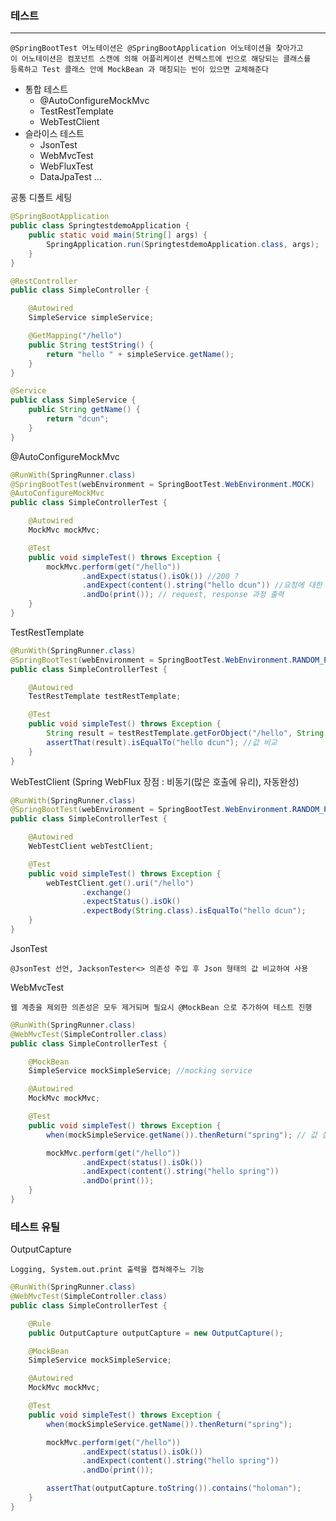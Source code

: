 ### 테스트

---

    @SpringBootTest 어노테이션은 @SpringBootApplication 어노테이션을 찾아가고
    이 어노테이션은 컴포넌트 스캔에 의해 어플리케이션 컨텍스트에 빈으로 해당되는 클래스를 
    등록하고 Test 클래스 안에 MockBean 과 매칭되는 빈이 있으면 교체해준다

* 통합 테스트
  * @AutoConfigureMockMvc
  * TestRestTemplate
  * WebTestClient
* 슬라이스 테스트
  * JsonTest
  * WebMvcTest
  * WebFluxTest
  * DataJpaTest ...


공통 디폴트 세팅

```java
@SpringBootApplication
public class SpringtestdemoApplication {
    public static void main(String[] args) {
        SpringApplication.run(SpringtestdemoApplication.class, args);
    }
}

@RestController
public class SimpleController {

    @Autowired
    SimpleService simpleService;

    @GetMapping("/hello")
    public String testString() {
        return "hello " + simpleService.getName();
    }
}

@Service
public class SimpleService {
    public String getName() {
        return "dcun";
    }
}
```

@AutoConfigureMockMvc

```java
@RunWith(SpringRunner.class)
@SpringBootTest(webEnvironment = SpringBootTest.WebEnvironment.MOCK)
@AutoConfigureMockMvc
public class SimpleControllerTest {

    @Autowired
    MockMvc mockMvc;

    @Test
    public void simpleTest() throws Exception {
        mockMvc.perform(get("/hello"))
                .andExpect(status().isOk()) //200 ?
                .andExpect(content().string("hello dcun")) //요청에 대한 바디값과 같은지 ? 
                .andDo(print()); // request, response 과정 출력
    }
}
```

TestRestTemplate

```java
@RunWith(SpringRunner.class)
@SpringBootTest(webEnvironment = SpringBootTest.WebEnvironment.RANDOM_PORT)
public class SimpleControllerTest {

    @Autowired
    TestRestTemplate testRestTemplate;

    @Test
    public void simpleTest() throws Exception {
        String result = testRestTemplate.getForObject("/hello", String.class); //내장톰켓 사용
        assertThat(result).isEqualTo("hello dcun"); //값 비교
    }
}
```

WebTestClient (Spring WebFlux 장점 : 비동기(많은 호출에 유리), 자동완성)

```java
@RunWith(SpringRunner.class)
@SpringBootTest(webEnvironment = SpringBootTest.WebEnvironment.RANDOM_PORT)
public class SimpleControllerTest {

    @Autowired
    WebTestClient webTestClient;

    @Test
    public void simpleTest() throws Exception {
        webTestClient.get().uri("/hello")
                .exchange()
                .expectStatus().isOk()
                .expectBody(String.class).isEqualTo("hello dcun");
    }
}
```

JsonTest

    @JsonTest 선언, JacksonTester<> 의존성 주입 후 Json 형태의 값 비교하여 사용

WebMvcTest

    웹 계층을 제외한 의존성은 모두 제거되며 필요시 @MockBean 으로 추가하여 테스트 진행

```java
@RunWith(SpringRunner.class)
@WebMvcTest(SimpleController.class)
public class SimpleControllerTest {

    @MockBean
    SimpleService mockSimpleService; //mocking service

    @Autowired
    MockMvc mockMvc;

    @Test
    public void simpleTest() throws Exception {
        when(mockSimpleService.getName()).thenReturn("spring"); // 값 설정

        mockMvc.perform(get("/hello"))
                .andExpect(status().isOk())
                .andExpect(content().string("hello spring"))
                .andDo(print());
    }
}
```

### 테스트 유틸

OutputCapture

    Logging, System.out.print 출력을 캡쳐해주느 기능

```java
@RunWith(SpringRunner.class)
@WebMvcTest(SimpleController.class)
public class SimpleControllerTest {

    @Rule
    public OutputCapture outputCapture = new OutputCapture();

    @MockBean
    SimpleService mockSimpleService;

    @Autowired
    MockMvc mockMvc;

    @Test
    public void simpleTest() throws Exception {
        when(mockSimpleService.getName()).thenReturn("spring");

        mockMvc.perform(get("/hello"))
                .andExpect(status().isOk())
                .andExpect(content().string("hello spring"))
                .andDo(print());

        assertThat(outputCapture.toString()).contains("holoman");
    }
}
```